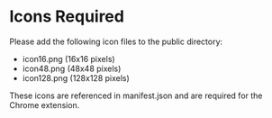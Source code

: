 # Icons Required

Please add the following icon files to the public directory:
- icon16.png (16x16 pixels)
- icon48.png (48x48 pixels) 
- icon128.png (128x128 pixels)

These icons are referenced in manifest.json and are required for the Chrome extension.